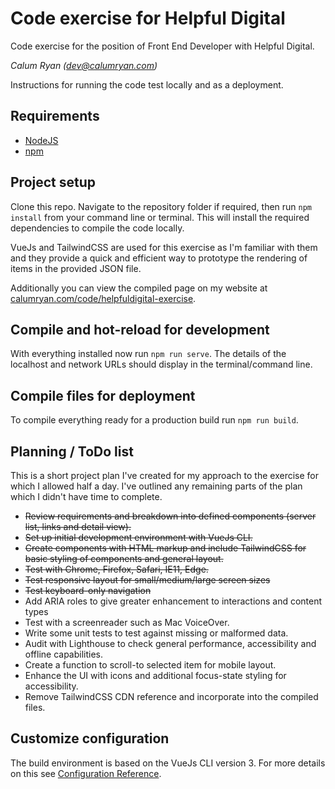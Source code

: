 # Code exercise for Helpful Digital
Code exercise for the position of Front End Developer with Helpful Digital.

*Calum Ryan (dev@calumryan.com)*

Instructions for running the code test locally and as a deployment.

## Requirements
* [NodeJS](https://nodejs.org/en/)
* [npm](https://www.npmjs.com/)

## Project setup
Clone this repo. Navigate to the repository folder if required, then run ```npm install``` from your command line or terminal. This will install the required dependencies to compile the code locally.

VueJs and TailwindCSS are used for this exercise as I'm familiar with them and they provide a quick and efficient way to prototype the rendering of items in the provided JSON file.

Additionally you can view the compiled page on my website at [calumryan.com/code/helpfuldigital-exercise](https://calumryan.com/code/helpfuldigital-exercise).

## Compile and hot-reload for development
With everything installed now run ```npm run serve```. The details of the localhost and network URLs should display in the terminal/command line.

## Compile files for deployment
To compile everything ready for a production build run ```npm run build```.

## Planning / ToDo list
This is a short project plan I've created for my approach to the exercise for which I allowed half a day. I've outlined any remaining parts of the plan which I didn't have time to complete.

* ~~Review requirements and breakdown into defined components (server list, links and detail view).~~
* ~~Set up initial development environment with VueJs CLI.~~
* ~~Create components with HTML markup and include TailwindCSS for basic styling of components and general layout.~~
* ~~Test with Chrome, Firefox, Safari, IE11, Edge.~~
* ~~Test responsive layout for small/medium/large screen sizes~~
* ~~Test keyboard-only navigation~~
* Add ARIA roles to give greater enhancement to interactions and content types
* Test with a screenreader such as Mac VoiceOver.
* Write some unit tests to test against missing or malformed data.
* Audit with Lighthouse to check general performance, accessibility and offline capabilities.
* Create a function to scroll-to selected item for mobile layout.
* Enhance the UI with icons and additional focus-state styling for accessibility.
* Remove TailwindCSS CDN reference and incorporate into the compiled files.

## Customize configuration
The build environment is based on the VueJs CLI version 3.
For more details on this see [Configuration Reference](https://cli.vuejs.org/config/).